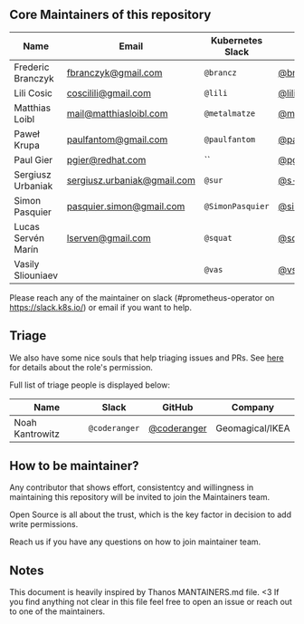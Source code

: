 ## Core Maintainers of this repository

| Name                  | Email                       | Kubernetes Slack         | GitHub                                            | Company           |
|-----------------------|-----------------------------|--------------------------|---------------------------------------------------|-------------------|
| Frederic Branczyk     | fbranczyk@gmail.com         | `@brancz`                | [@brancz](https://github.com/brancz)              | Red Hat           |
| Lili Cosic            | coscilili@gmail.com         | `@lili`                  | [@lilic](https://github.com/lilic)                | Red Hat           |
| Matthias Loibl        | mail@matthiasloibl.com      | `@metalmatze`            | [@metalmatze](https://github.com/metalmatze)      | Red Hat           |
| Paweł Krupa           | paulfantom@gmail.com        | `@paulfantom`            | [@paulfantom](https://github.com/paulfantom)      | Red Hat           |
| Paul Gier             | pgier@redhat.com            | ``                       | [@pgier](https://github.com/pgier)                | Red Hat           |
| Sergiusz Urbaniak     | sergiusz.urbaniak@gmail.com | `@sur`                   | [@s-urbaniak](https://github.com/s-urbaniak)      | Red Hat           |
| Simon Pasquier        | pasquier.simon@gmail.com    | `@SimonPasquier`         | [@simonpasquier](https://github.com/simonpasquier)| Red Hat           |
| Lucas Servén Marín    | lserven@gmail.com           | `@squat`                 | [@squat](https://github.com/squat)                | Red Hat           |
| Vasily Sliouniaev     |                             | `@vas`                   | [@vsliouniaev](https://github.com/vsliouniaev)    |                   |

Please reach any of the maintainer on slack (#prometheus-operator on https://slack.k8s.io/) or email if you want to help.

## Triage

We also have some nice souls that help triaging issues and PRs. See [here](https://help.github.com/en/articles/repository-permission-levels-for-an-organization#permission-levels-for-repositories-owned-by-an-organization) for details about the role's permission.

Full list of triage people is displayed below:

| Name                  | Slack                    | GitHub                                                     | Company         |
|-----------------------|--------------------------|------------------------------------------------------------|-----------------|
| Noah Kantrowitz       | `@coderanger`            | [@coderanger](https://github.com/coderanger)                | Geomagical/IKEA |


## How to be maintainer?

Any contributor that shows effort, consistentcy and willingness in maintaining this repository will be invited to join the Maintainers team.

Open Source is all about the trust, which is the key factor in decision to add write permissions.

Reach us if you have any questions on how to join maintainer team.

## Notes

This document is heavily inspired by Thanos MANTAINERS.md file. <3 
If you find anything not clear in this file feel free to open an issue or reach out to one of the maintainers.
